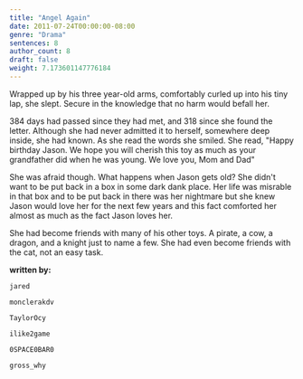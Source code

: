 ```yaml
---
title: "Angel Again"
date: 2011-07-24T00:00:00-08:00
genre: "Drama"
sentences: 8
author_count: 8
draft: false
weight: 7.173601147776184
---
```



Wrapped up by his three year-old arms, comfortably curled up into his tiny lap, she slept.
Secure in the knowledge that no harm would befall her.

384 days had passed since they had met, and 318 since she found the letter.
Although she had never admitted it to herself, somewhere deep inside, she had known. As she read the words she smiled.  She read, &quot;Happy birthday Jason. We hope you will cherish this toy as much as your grandfather did when he was young.  We love you, Mom and Dad&quot;

She was afraid though. What happens when Jason gets old? She didn't want to be put back in a box in some dark dank place.
Her life was misrable in that box and to be put back in there was her nightmare but she knew Jason would love her for the next few years and this fact comforted her almost as much as the fact Jason loves her.

She had become friends with many of his other toys. A pirate, a cow, a dragon, and a knight just to name a few.
She had even become friends with the cat, not an easy task.

**written by:**

`jared`

`monclerakdv`

`TaylorOcy`

`ilike2game`

`0SPACE0BAR0`

`gross_why`

